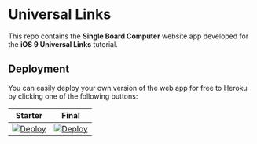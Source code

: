 # Universal Links

This repo contains the **Single Board Computer** website app developed for the **iOS 9 Universal Links** tutorial.

## Deployment

You can easily deploy your own version of the web app for free to Heroku by clicking one of the following buttons:

| Starter | Final |
|---------|-------|
| [![Deploy](https://www.herokucdn.com/deploy/button.svg)](https://heroku.com/deploy?template=https://github.com/luisrabbe/universal-links/tree/starter) | [![Deploy](https://www.herokucdn.com/deploy/button.svg)](https://heroku.com/deploy?template=https://github.com/luisrabbe/universal-links/tree/final) |

